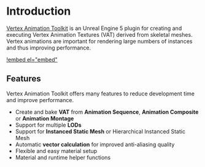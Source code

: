 # Introduction

[Vertex Animation Toolkit](https://www.fab.com/listings/9a5452e6-cf71-4403-802f-e7910c8e07cd) is an Unreal Engine 5 plugin for creating and executing Vertex Animation Textures (VAT) derived from skeletal meshes.
Vertex animations are important for rendering large numbers of instances and thus improving performance.

[!embed el="embed"](https://www.youtube.com/watch?v=3cuWDoQQtUA)

## Features
Vertex Animation Toolkit offers many features to reduce development time and improve performance.

 - Create and bake **VAT** from **Animation Sequence**, **Animation Composite** or **Animation Montage**
 - Support for multiple **LODs**
 - Support for **Instanced Static Mesh** or Hierarchical Instanced Static Mesh
 - Automatic **vector calculation** for improved anti-aliasing quality
 - Flexible and easy material setup
 - Material and runtime helper functions
